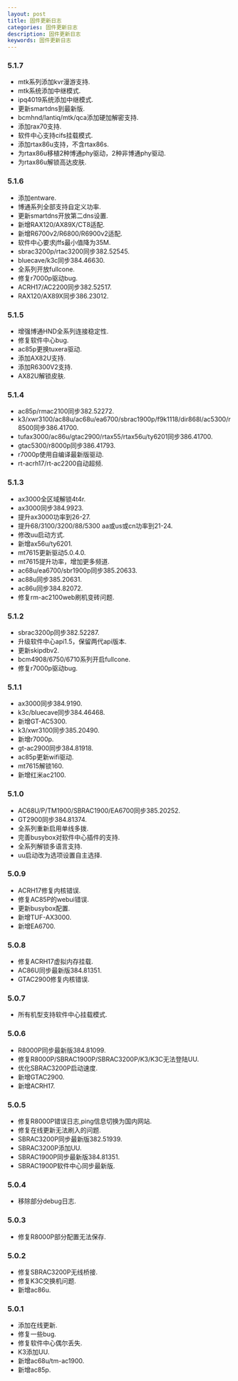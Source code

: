 ```yaml
---
layout: post
title: 固件更新日志
categories: 固件更新日志
description: 固件更新日志
keywords: 固件更新日志
---
```


### 5.1.7
* mtk系列添加kvr漫游支持.
* mtk系统添加中继模式.
* ipq4019系统添加中继模式.
* 更新smartdns到最新版.
* bcmhnd/lantiq/mtk/qca添加硬加解密支持.
* 添加rax70支持.
* 软件中心支持cifs挂载模式.
* 添加rtax86u支持，不含rtax86s.
* 为rtax86u移植2种博通phy驱动，2种非博通phy驱动.
* 为rtax86u解锁高达皮肤.

### 5.1.6

* 添加entware.
* 博通系列全部支持自定义功率.
* 更新smartdns开放第二dns设置.
* 新增RAX120/AX89X/CT8适配.
* 新增R6700v2/R6800/R6900v2适配.
* 软件中心要求jffs最小值降为35M.
* sbrac3200p/rtac3200同步382.52545.
* bluecave/k3c同步384.46630.
* 全系列开放fullcone.
* 修复r7000p驱动bug.
* ACRH17/AC2200同步382.52517.
* RAX120/AX89X同步386.23012.

### 5.1.5

* 增强博通HND全系列连接稳定性.
* 修复软件中心bug.
* ac85p更换tuxera驱动.
* 添加AX82U支持.
* 添加R6300V2支持.
* AX82U解锁皮肤.

### 5.1.4

* ac85p/rmac2100同步382.52272.
* k3/xwr3100/ac88u/ac68u/ea6700/sbrac1900p/f9k1118/dir868l/ac5300/r8500同步386.41700.
* tufax3000/ac86u/gtac2900/rtax55/rtax56u/ty6201同步386.41700.
* gtac5300/r8000p同步386.41793.
* r7000p使用自编译最新版驱动.
* rt-acrh17/rt-ac2200自动超频.

### 5.1.3

* ax3000全区域解锁4t4r.
* ax3000同步384.9923.
* 提升ax3000功率到26-27.
* 提升68/3100/3200/88/5300 aa或us或cn功率到21-24.
* 修改uu启动方式.
* 新增ax56u/ty6201.
* mt7615更新驱动5.0.4.0.
* mt7615提升功率，增加更多频道.
* ac68u/ea6700/sbr1900p同步385.20633.
* ac88u同步385.20631.
* ac86u同步384.82072.
* 修复rm-ac2100web刷机变砖问题.

### 5.1.2

* sbrac3200p同步382.52287.
* 升级软件中心api1.5，保留两代api版本.
* 更新skipdbv2.
* bcm4908/6750/6710系列开启fullcone.
* 修复r7000p驱动bug.

### 5.1.1

* ax3000同步384.9190.
* k3c/bluecave同步384.46468.
* 新增GT-AC5300.
* k3/xwr3100同步385.20490.
* 新增r7000p.
* gt-ac2900同步384.81918.
* ac85p更新wifi驱动.
* mt7615解锁160.
* 新增红米ac2100.

### 5.1.0

* AC68U/P/TM1900/SBRAC1900/EA6700同步385.20252.
* GT2900同步384.81374.
* 全系列重新启用单线多拨.
* 完善busybox对软件中心插件的支持.
* 全系列解锁多语言支持.
* uu启动改为选项设置自主选择.

### 5.0.9

* ACRH17修复内核错误.
* 修复AC85P的webui错误.
* 更新busybox配置.
* 新增TUF-AX3000.
* 新增EA6700.

### 5.0.8

* 修复ACRH17虚拟内存挂载.
* AC86U同步最新版384.81351.
* GTAC2900修复内核错误.

### 5.0.7

* 所有机型支持软件中心挂载模式.

### 5.0.6

* R8000P同步最新版384.81099.
* 修复R8000P/SBRAC1900P/SBRAC3200P/K3/K3C无法登陆UU.
* 优化SBRAC3200P启动速度.
* 新增GTAC2900.
* 新增ACRH17.

### 5.0.5

* 修复R8000P错误日志,ping信息切换为国内网站.
* 修复在线更新无法刷入的问题.
* SBRAC3200P同步最新版382.51939.
* SBRAC3200P添加UU.
* SBRAC1900P同步最新版384.81351.
* SBRAC1900P软件中心同步最新版.

### 5.0.4

* 移除部分debug日志.

### 5.0.3

* 修复R8000P部分配置无法保存.

### 5.0.2

* 修复SBRAC3200P无线桥接.
* 修复K3C交换机问题.
* 新增ac86u.

### 5.0.1

* 添加在线更新.
* 修复一些bug.
* 修复软件中心偶尔丢失.
* K3添加UU.
* 新增ac68u/tm-ac1900.
* 新增ac85p.

